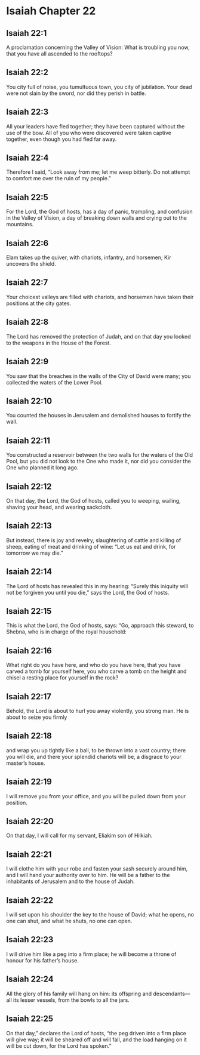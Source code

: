 # Isaiah Chapter 22

## Isaiah 22:1
A proclamation concerning the Valley of Vision: What is troubling you now, that you have all ascended to the rooftops?

## Isaiah 22:2
You city full of noise, you tumultuous town, you city of jubilation. Your dead were not slain by the sword, nor did they perish in battle.

## Isaiah 22:3
All your leaders have fled together; they have been captured without the use of the bow. All of you who were discovered were taken captive together, even though you had fled far away.

## Isaiah 22:4
Therefore I said, “Look away from me; let me weep bitterly. Do not attempt to comfort me over the ruin of my people.”

## Isaiah 22:5
For the Lord, the God of hosts, has a day of panic, trampling, and confusion in the Valley of Vision, a day of breaking down walls and crying out to the mountains.

## Isaiah 22:6
Elam takes up the quiver, with chariots, infantry, and horsemen; Kir uncovers the shield.

## Isaiah 22:7
Your choicest valleys are filled with chariots, and horsemen have taken their positions at the city gates.

## Isaiah 22:8
The Lord has removed the protection of Judah, and on that day you looked to the weapons in the House of the Forest.

## Isaiah 22:9
You saw that the breaches in the walls of the City of David were many; you collected the waters of the Lower Pool.

## Isaiah 22:10
You counted the houses in Jerusalem and demolished houses to fortify the wall.

## Isaiah 22:11
You constructed a reservoir between the two walls for the waters of the Old Pool, but you did not look to the One who made it, nor did you consider the One who planned it long ago.

## Isaiah 22:12
On that day, the Lord, the God of hosts, called you to weeping, wailing, shaving your head, and wearing sackcloth.

## Isaiah 22:13
But instead, there is joy and revelry, slaughtering of cattle and killing of sheep, eating of meat and drinking of wine: “Let us eat and drink, for tomorrow we may die.”

## Isaiah 22:14
The Lord of hosts has revealed this in my hearing: “Surely this iniquity will not be forgiven you until you die,” says the Lord, the God of hosts.

## Isaiah 22:15
This is what the Lord, the God of hosts, says: “Go, approach this steward, to Shebna, who is in charge of the royal household:

## Isaiah 22:16
What right do you have here, and who do you have here, that you have carved a tomb for yourself here, you who carve a tomb on the height and chisel a resting place for yourself in the rock?

## Isaiah 22:17
Behold, the Lord is about to hurl you away violently, you strong man. He is about to seize you firmly

## Isaiah 22:18
and wrap you up tightly like a ball, to be thrown into a vast country; there you will die, and there your splendid chariots will be, a disgrace to your master’s house.

## Isaiah 22:19
I will remove you from your office, and you will be pulled down from your position.

## Isaiah 22:20
On that day, I will call for my servant, Eliakim son of Hilkiah.

## Isaiah 22:21
I will clothe him with your robe and fasten your sash securely around him, and I will hand your authority over to him. He will be a father to the inhabitants of Jerusalem and to the house of Judah.

## Isaiah 22:22
I will set upon his shoulder the key to the house of David; what he opens, no one can shut, and what he shuts, no one can open.

## Isaiah 22:23
I will drive him like a peg into a firm place; he will become a throne of honour for his father’s house.

## Isaiah 22:24
All the glory of his family will hang on him: its offspring and descendants—all its lesser vessels, from the bowls to all the jars.

## Isaiah 22:25
On that day,” declares the Lord of hosts, “the peg driven into a firm place will give way; it will be sheared off and will fall, and the load hanging on it will be cut down, for the Lord has spoken.”
